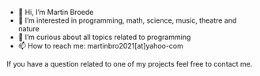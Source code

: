 - 👋 Hi, I’m Martin Broede
- 👀 I’m interested in programming, math, science, music, theatre and nature
- 🌱 I’m curious about all topics related to programming
- 📫 How to reach me: martinbro2021[at]yahoo-com

If you have a question related to one of my projects feel free to contact me.

<!---
martinbro2021/martinbro2021 is a ✨ special ✨ repository because its `README.md` (this file) appears on your GitHub profile.
You can click the Preview link to take a look at your changes.
--->
